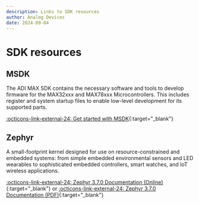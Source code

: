 ```yaml
---
description: Links to SDK resources
author: Analog Devices
date: 2024-09-04
---
```


# SDK resources

## MSDK

The ADI MAX SDK contains the necessary software and tools to develop firmware for the MAX32xxx and MAX78xxx Microcontrollers. This includes register and system startup files to enable low-level development for its supported parts.

 [:octicons-link-external-24: Get started with MSDK](https://analogdevicesinc.github.io/msdk/USERGUIDE/){:target="_blank"}

## Zephyr

A small-footprint kernel designed for use on resource-constrained and embedded systems: from simple embedded environmental sensors and LED wearables to sophisticated embedded controllers, smart watches, and IoT wireless applications.

 [:octicons-link-external-24: Zephyr 3.7.0 Documentation (Online)](https://docs.zephyrproject.org/3.7.0/){:target="_blank"} or [:octicons-link-external-24: Zephyr 3.7.0 Documentation (PDF)](https://docs.zephyrproject.org/3.7.0/zephyr.pdf){:target="_blank"}
